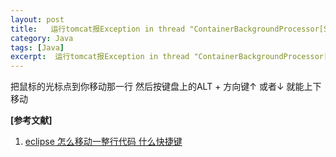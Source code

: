 ```yaml
---
layout: post
title:   运行tomcat报Exception in thread "ContainerBackgroundProcessor[StandardEngine[Catalina]]" 
category: Java
tags: [Java]
excerpt:  运行tomcat报Exception in thread "ContainerBackgroundProcessor[StandardEngine[Catalina]]"
---
```


把鼠标的光标点到你移动那一行
然后按键盘上的ALT + 方向键↑ 或者↓ 就能上下移动


  

**[参考文献]**

1. [eclipse 怎么移动一整行代码 什么快捷键](https://zhidao.baidu.com/question/811774933610402252.html "eclipse 怎么移动一整行代码 什么快捷键")




